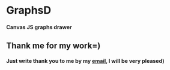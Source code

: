 # GraphsD
#### Canvas JS graphs drawer
## Thank me for my work=)
#### Just write thank you to me by my [email](mailto:nquare12@gmail.com), I will be very pleased)
